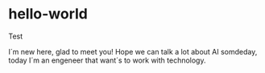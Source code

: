 # hello-world
Test

I´m new here, glad to meet you! Hope we can talk a lot about AI somdeday, today I´m an engeneer that want´s to work with technology.

